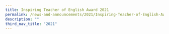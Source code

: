 ```yaml
---
title: Inspiring Teacher of English Award 2021
permalink: /news-and-announcements/2021/Inspiring-Teacher-of-English-Award-2021/
description: ""
third_nav_title: "2021"
---
```

